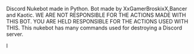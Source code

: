 Discord Nukebot made in Python.
Bot made by XxGamerBroskixX,Bancer and Kaotic.
WE ARE NOT RESPONSIBLE FOR THE ACTIONS MADE WITH THIS BOT.
YOU ARE HELD RESPONSIBLE FOR THE ACTIONS USED WITH THIS.
This nukebot has many commands used for destroying a Discord server.

I
